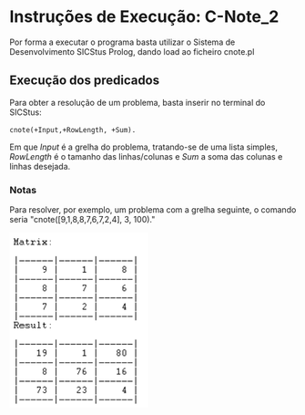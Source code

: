 # Instruções de Execução: C-Note_2

Por forma a executar o programa basta utilizar o Sistema de Desenvolvimento SICStus Prolog, dando load ao ficheiro cnote.pl

## Execução dos predicados

Para obter a resolução de um problema, basta inserir no terminal do SICStus:

```
cnote(+Input,+RowLength, +Sum).
```

Em que *Input* é a grelha do problema, tratando-se de uma lista simples, *RowLength* é o tamanho das linhas/colunas e *Sum* a soma das colunas e linhas desejada.

### Notas

Para resolver, por exemplo, um problema com a grelha seguinte, o comando seria "cnote([9,1,8,8,7,6,7,2,4], 3, 100)."

![exemplo](exemplo.png)

